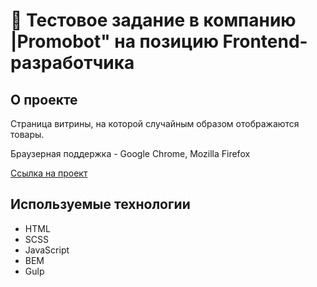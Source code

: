 # 🤖 Тестовое задание в компанию |Promobot" на позицию Frontend-разработчика

## О проекте
Страница витрины, на которой случайным образом отображаются товары.

Браузерная поддержка - Google Chrome, Mozilla Firefox

[Ссылка на проект](https://github.com/PavelNyukalo/promobot-test)

## Используемые технологии
* HTML
* SCSS
* JavaScript
* BEM
* Gulp
